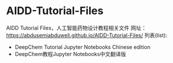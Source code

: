 # AIDD-Tutorial-Files
AIDD Tutorial Files，人工智能药物设计教程相关文件
网址：https://abdusemiabduweli.github.io/AIDD-Tutorial-Files/
列表(list):
* DeepChem Tutorial Jupyter Notebooks Chinese edition
* DeepChem教程Jupyter Notebooks中文翻译版
